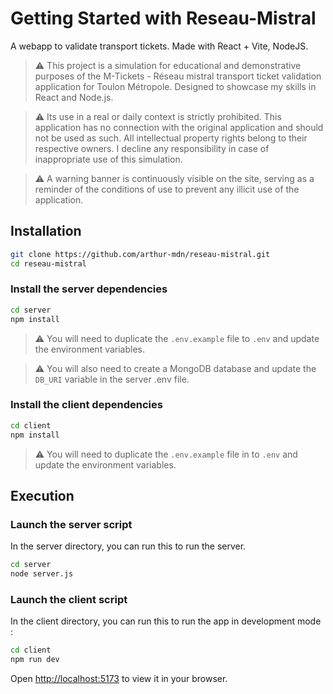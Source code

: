 # Getting Started with Reseau-Mistral
A webapp to validate transport tickets.
Made with React + Vite, NodeJS.

> ⚠️ This project is a simulation for educational and demonstrative purposes of the M-Tickets - Réseau mistral transport ticket validation application for Toulon Métropole. Designed to showcase my skills in React and Node.js. 

> ⚠️ Its use in a real or daily context is strictly prohibited. This application has no connection with the original application and should not be used as such. All intellectual property rights belong to their respective owners. I decline any responsibility in case of inappropriate use of this simulation.

> ⚠️ A warning banner is continuously visible on the site, serving as a reminder of the conditions of use to prevent any illicit use of the application.

## Installation
```bash
git clone https://github.com/arthur-mdn/reseau-mistral.git
cd reseau-mistral
```
### Install the server dependencies
```bash
cd server
npm install
```
> ⚠️ You will need to duplicate the `.env.example` file to `.env` and update the environment variables.

> ⚠️ You will also need to create a MongoDB database and update the `DB_URI` variable in the server .env file.

### Install the client dependencies
```bash
cd client
npm install
```
> ⚠️ You will need to duplicate the `.env.example` file in to `.env` and update the environment variables.

## Execution

### Launch the server script
In the server directory, you can run this to run the server.

```bash
cd server
node server.js
```
### Launch the client script
In the client directory, you can run this to run the app in development mode :
```bash
cd client
npm run dev
```
Open [http://localhost:5173](http://localhost:5173) to view it in your browser.
